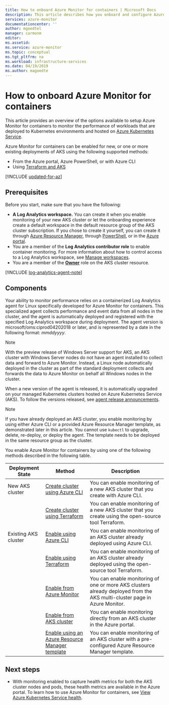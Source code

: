 ```yaml
---
title: How to onboard Azure Monitor for containers | Microsoft Docs
description: This article describes how you onboard and configure Azure Monitor for containers so you can understand how your container is performing and what performance-related issues have been identified.
services: azure-monitor
documentationcenter: ''
author: mgoedtel
manager: carmonm
editor: 
ms.assetid: 
ms.service: azure-monitor
ms.topic: conceptual
ms.tgt_pltfrm: na
ms.workload: infrastructure-services
ms.date: 04/19/2019
ms.author: magoedte
---
```


# How to onboard Azure Monitor for containers  

This article provides an overview of the options available to setup Azure Monitor for containers to monitor the performance of workloads that are deployed to Kubernetes environments and hosted on [Azure Kubernetes Service](https://docs.microsoft.com/azure/aks/).

Azure Monitor for containers can be enabled for new, or one or more existing deployments of AKS using the following supported methods:

* From the Azure portal, Azure PowerShell, or with Azure CLI
* Using [Terraform and AKS](../../terraform/terraform-create-k8s-cluster-with-tf-and-aks.md)

[!INCLUDE [updated-for-az](../../../includes/updated-for-az.md)]

## Prerequisites 
Before you start, make sure that you have the following:

- **A Log Analytics workspace.** You can create it when you enable monitoring of your new AKS cluster or let the onboarding experience create a default workspace in the default resource group of the AKS cluster subscription. If you chose to create it yourself, you can create it through [Azure Resource Manager](../platform/template-workspace-configuration.md), through [PowerShell](../scripts/powershell-sample-create-workspace.md?toc=%2fpowershell%2fmodule%2ftoc.json), or in the [Azure portal](../learn/quick-create-workspace.md).
- You are a member of the **Log Analytics contributor role** to enable container monitoring. For more information about how to control access to a Log Analytics workspace, see [Manage workspaces](../platform/manage-access.md).
- You are a member of the **[Owner](../../role-based-access-control/built-in-roles.md#owner)** role on the AKS cluster resource. 

[!INCLUDE [log-analytics-agent-note](../../../includes/log-analytics-agent-note.md)]

## Components 

Your ability to monitor performance relies on a containerized Log Analytics agent for Linux  specifically developed for Azure Monitor for containers. This specialized agent collects performance and event data from all nodes in the cluster, and the agent is automatically deployed and registered with the specified Log Analytics workspace during deployment. The  agent version is microsoft/oms:ciprod04202018 or later, and is represented by a date in the following format: *mmddyyyy*. 

>[!NOTE]
>With the preview release of Windows Server support for AKS, an AKS cluster with Windows Server nodes do not have an agent installed to collect data and forward to Azure Monitor. Instead, a Linux node automatically deployed in the cluster as part of the standard deployment collects and forwards the data to Azure Monitor on behalf all Windows nodes in the cluster.  
>

When a new version of the agent is released, it is automatically upgraded on your managed Kubernetes clusters hosted on Azure Kubernetes Service (AKS). To follow the versions released, see [agent release announcements](https://github.com/microsoft/docker-provider/tree/ci_feature_prod). 

>[!NOTE] 
>If you have already deployed an AKS cluster, you enable monitoring by using either Azure CLI or a provided Azure Resource Manager template, as demonstrated later in this article. You cannot use `kubectl` to upgrade, delete, re-deploy, or deploy the agent. 
>The template needs to be deployed in the same resource group as the cluster.

You enable Azure Monitor for containers by using one of the following methods described in the following table.

| Deployment State | Method | Description | 
|------------------|--------|-------------| 
| New AKS cluster | [Create cluster using Azure CLI](../../aks/kubernetes-walkthrough.md#create-aks-cluster)| You can enable monitoring of a new AKS cluster that you create with Azure CLI. | 
| | [Create cluster using Terraform](container-insights-enable-new-cluster.md#enable-using-terraform)| You can enable monitoring of a new AKS cluster that you create using the open-source tool Terraform. | 
| Existing AKS cluster | [Enable using Azure CLI](container-insights-enable-existing-clusters.md#enable-using-azure-cli) | You can enable monitoring of an AKS cluster already deployed using Azure CLI. | 
| |[Enable using Terraform](container-insights-enable-existing-clusters.md#enable-using-terraform) | You can enable monitoring of an AKS cluster already deployed using the open-source tool Terraform. | 
| | [Enable from Azure Monitor](container-insights-enable-existing-clusters.md#enable-from-azure-monitor-in-the-portal)| You can enable monitoring of one or more AKS clusters already deployed from the AKS multi-cluster page in Azure Monitor. | 
| | [Enable from AKS cluster](container-insights-enable-existing-clusters.md#enable-directly-from-aks-cluster-in-the-portal)| You can enable monitoring directly from an AKS cluster in the Azure portal. | 
| | [Enable using an Azure Resource Manager template](container-insights-enable-existing-clusters.md#enable-using-an-azure-resource-manager-template)| You can enable monitoring of an AKS cluster with a pre-configured Azure Resource Manager template. | 

## Next steps

* With monitoring enabled to capture health metrics for both the AKS cluster nodes and pods, these health metrics are available in the Azure portal. To learn how to use Azure Monitor for containers, see [View Azure Kubernetes Service health](container-insights-analyze.md).
